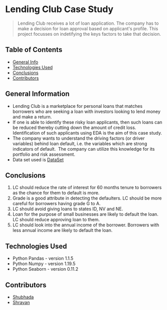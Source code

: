 # Lending Club Case Study
> Lending Club receives a lot of loan application. The company has to make a decision for loan approval based on applicant's profile. This project focusses on indetifying the keys factors to take that decision.


## Table of Contents
* [General Info](#general-information)
* [Technologies Used](#technologies-used)
* [Conclusions](#conclusions)
* [Contributors](#contributors)

<!-- You can include any other section that is pertinent to your problem -->

## General Information
- Lending Club is a marketplace for personal loans that matches borrowers who are seeking a loan with investors looking to lend money and make a return.
- If one is able to identify these risky loan applicants, then such loans can be reduced thereby cutting down the amount of credit loss. Identification of such applicants using EDA is the aim of this case study.
- The company wants to understand the driving factors (or driver variables) behind loan default, i.e. the variables which are strong indicators of default.  The company can utilize this knowledge for its portfolio and risk assessment.
- Data set used is [DataSet](https://github.com/simplyshravan/fraud_detection/blob/master/ml_model.py)

<!-- You don't have to answer all the questions - just the ones relevant to your project. -->

## Conclusions
1. LC should reduce the rate of interest for 60 months tenure to borrowers as the chance for them to default is more.
2. Grade is a good attribute in detecting the defaulters. LC should be more careful for borrowers having grade G to A.
3. LC should avoid giving loans to states ID, NV and NE.
4. Loan for the purpose of small businesses are likely to default the loan. LC should reduce approving loan to them.
5. LC should look into the annual income of the borrower. Borrowers with less annual income are likely to default the loan.


<!-- You don't have to answer all the questions - just the ones relevant to your project. -->


## Technologies Used
- Python Pandas - version 1.1.5
- Python Numpy - version 1.19.5
- Python Seaborn - version 0.11.2

<!-- As the libraries versions keep on changing, it is recommended to mention the version of library used in this project -->

## Contributors
* [Shubhada](https://github.com/Shubhada-11)
* [Shravan](https://github.com/simplyshravan)


<!-- Optional -->
<!-- ## License -->
<!-- This project is open source and available under the [... License](). -->

<!-- You don't have to include all sections - just the one's relevant to your project -->
